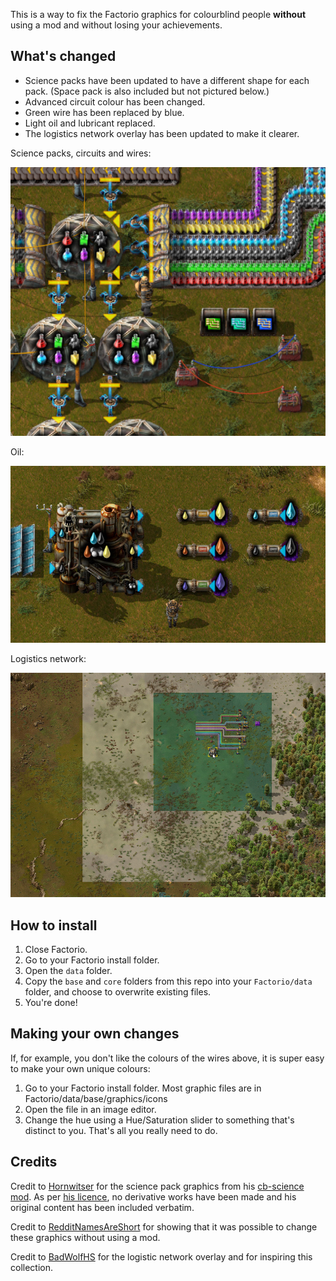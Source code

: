 This is a way to fix the Factorio graphics for colourblind people **without** using a mod and without losing your achievements.

## What's changed

- Science packs have been updated to have a different shape for each pack. 
  (Space pack is also included but not pictured below.)
- Advanced circuit colour has been changed.
- Green wire has been replaced by blue.
- Light oil and lubricant replaced.
- The logistics network overlay has been updated to make it clearer.

Science packs, circuits and wires:

![Science packs, circuits and wires](example1.jpg)

Oil:

![Oil](example2.jpg)

Logistics network:

![Logistics network](example3.jpg)

## How to install

1. Close Factorio.
2. Go to your Factorio install folder.
3. Open the `data` folder.
4. Copy the `base` and `core` folders from this repo into your `Factorio/data` folder, and choose to overwrite existing files.
5. You're done!

## Making your own changes

If, for example, you don't like the colours of the wires above, it is super easy to make your own unique colours:

1. Go to your Factorio install folder. Most graphic files are in Factorio/data/base/graphics/icons
2. Open the file in an image editor.
3. Change the hue using a Hue/Saturation slider to something that's distinct to you. That's all you really need to do.

## Credits

Credit to [Hornwitser](https://mods.factorio.com/user/hornwitser) for the science pack graphics from his [cb-science mod](https://mods.factorio.com/mod/cb-science).
As per [his licence](https://creativecommons.org/licenses/by-nc-nd/4.0/), no derivative works have been made
and his original content has been included verbatim.

Credit to [RedditNamesAreShort](https://www.reddit.com/r/factorio/comments/6ba2jj/im_color_blind_and_cant_see_the_orange_and_green/dhkxnv8/) for showing that it was possible to change these graphics 
without using a mod.

Credit to [BadWolfHS](https://www.reddit.com/r/factorio/comments/6ba2jj/im_color_blind_and_cant_see_the_orange_and_green/) for the logistic network overlay and for inspiring this collection.
